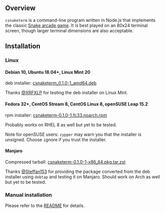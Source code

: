 ## Overview

`csnaketerm` is a command-line program written in Node.js that implements the classic [Snake arcade game](https://en.wikipedia.org/wiki/Snake_%28video_game_genre%29). It is best played on an 80x24 terminal screen, though larger terminal dimensions are also acceptable.

## Installation

### Linux

#### Debian 10, Ubuntu 18.04+, Linux Mint 20

deb installer: [csnaketerm_0.1.0-1_amd64.deb](./csnaketerm_0.1.0-1_amd64.deb)

Thanks [@XRFXLP](https://github.com/XRFXLP) for testing the deb installer on Linux Mint.

#### Fedora 32+, CentOS Stream 8, CentOS Linux 8, openSUSE Leap 15.2

rpm installer: [csnaketerm-0.1.0-1.fc33.noarch.rpm](./csnaketerm-0.1.0-1.fc33.noarch.rpm)

Probably works on RHEL 8 as well but yet to be tested.

Note for openSUSE users: `zypper` may warn you that the installer is unsigned. Choose `i`gnore if you trust the installer.

#### Manjaro

Compressed tarball: [csnaketerm-0.1.0-1-x86_64.pkg.tar.zst](./csnaketerm-0.1.0-1-x86_64.pkg.tar.zst)

Thanks [@Steffan153](https://github.com/Steffan153) for providing the package converted from the deb installer using `debtap` and testing it on Manjaro. Should work on Arch as well but yet to be tested.

### Manual installation

Please refer to the [README](https://github.com/DonaldKellett/csnaketerm/blob/main/README.md) for details.
